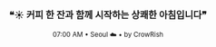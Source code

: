 <div align="center">

<br>

<h3>❝☀️ 커피 한 잔과 함께 시작하는 상쾌한 아침입니다❞</h3>

<sub>07:00 AM • Seoul ☁️ • by CrowRish</sub>

<br>

</div>